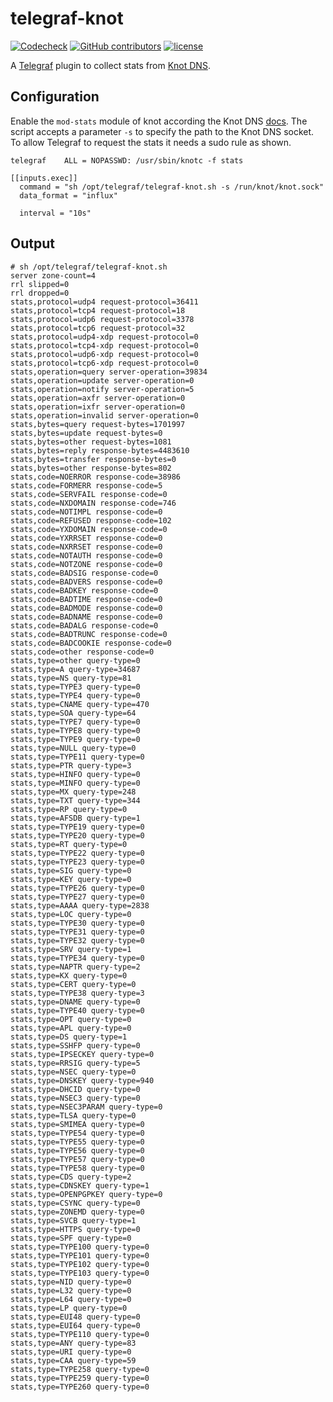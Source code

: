 # telegraf-knot

[![Codecheck](https://github.com/x70b1/telegraf-knot/workflows/Codecheck/badge.svg?branch=master)](https://github.com/x70b1/telegraf-knot/actions)
[![GitHub contributors](https://img.shields.io/github/contributors/x70b1/telegraf-knot.svg)](https://github.com/x70b1/telegraf-knot/graphs/contributors)
[![license](https://img.shields.io/github/license/x70b1/telegraf-knot.svg)](https://github.com/x70b1/telegraf-knot/blob/master/LICENSE)

A [Telegraf](https://github.com/influxdata/telegraf) plugin to collect stats from [Knot DNS](https://knot.readthedocs.io/en/master/operation.html#statistics).


## Configuration

Enable the `mod-stats` module of knot according the Knot DNS [docs](https://www.knot-dns.cz/docs/latest/html/modules.html#stats-query-statistics).
The script accepts a parameter `-s` to specify the path to the Knot DNS socket.
To allow Telegraf to request the stats it needs a sudo rule as shown.


```
telegraf    ALL = NOPASSWD: /usr/sbin/knotc -f stats
```

```
[[inputs.exec]]
  command = "sh /opt/telegraf/telegraf-knot.sh -s /run/knot/knot.sock"
  data_format = "influx"

  interval = "10s"
```


## Output

```
# sh /opt/telegraf/telegraf-knot.sh
server zone-count=4
rrl slipped=0
rrl dropped=0
stats,protocol=udp4 request-protocol=36411
stats,protocol=tcp4 request-protocol=18
stats,protocol=udp6 request-protocol=3378
stats,protocol=tcp6 request-protocol=32
stats,protocol=udp4-xdp request-protocol=0
stats,protocol=tcp4-xdp request-protocol=0
stats,protocol=udp6-xdp request-protocol=0
stats,protocol=tcp6-xdp request-protocol=0
stats,operation=query server-operation=39834
stats,operation=update server-operation=0
stats,operation=notify server-operation=5
stats,operation=axfr server-operation=0
stats,operation=ixfr server-operation=0
stats,operation=invalid server-operation=0
stats,bytes=query request-bytes=1701997
stats,bytes=update request-bytes=0
stats,bytes=other request-bytes=1081
stats,bytes=reply response-bytes=4483610
stats,bytes=transfer response-bytes=0
stats,bytes=other response-bytes=802
stats,code=NOERROR response-code=38986
stats,code=FORMERR response-code=5
stats,code=SERVFAIL response-code=0
stats,code=NXDOMAIN response-code=746
stats,code=NOTIMPL response-code=0
stats,code=REFUSED response-code=102
stats,code=YXDOMAIN response-code=0
stats,code=YXRRSET response-code=0
stats,code=NXRRSET response-code=0
stats,code=NOTAUTH response-code=0
stats,code=NOTZONE response-code=0
stats,code=BADSIG response-code=0
stats,code=BADVERS response-code=0
stats,code=BADKEY response-code=0
stats,code=BADTIME response-code=0
stats,code=BADMODE response-code=0
stats,code=BADNAME response-code=0
stats,code=BADALG response-code=0
stats,code=BADTRUNC response-code=0
stats,code=BADCOOKIE response-code=0
stats,code=other response-code=0
stats,type=other query-type=0
stats,type=A query-type=34687
stats,type=NS query-type=81
stats,type=TYPE3 query-type=0
stats,type=TYPE4 query-type=0
stats,type=CNAME query-type=470
stats,type=SOA query-type=64
stats,type=TYPE7 query-type=0
stats,type=TYPE8 query-type=0
stats,type=TYPE9 query-type=0
stats,type=NULL query-type=0
stats,type=TYPE11 query-type=0
stats,type=PTR query-type=3
stats,type=HINFO query-type=0
stats,type=MINFO query-type=0
stats,type=MX query-type=248
stats,type=TXT query-type=344
stats,type=RP query-type=0
stats,type=AFSDB query-type=1
stats,type=TYPE19 query-type=0
stats,type=TYPE20 query-type=0
stats,type=RT query-type=0
stats,type=TYPE22 query-type=0
stats,type=TYPE23 query-type=0
stats,type=SIG query-type=0
stats,type=KEY query-type=0
stats,type=TYPE26 query-type=0
stats,type=TYPE27 query-type=0
stats,type=AAAA query-type=2838
stats,type=LOC query-type=0
stats,type=TYPE30 query-type=0
stats,type=TYPE31 query-type=0
stats,type=TYPE32 query-type=0
stats,type=SRV query-type=1
stats,type=TYPE34 query-type=0
stats,type=NAPTR query-type=2
stats,type=KX query-type=0
stats,type=CERT query-type=0
stats,type=TYPE38 query-type=3
stats,type=DNAME query-type=0
stats,type=TYPE40 query-type=0
stats,type=OPT query-type=0
stats,type=APL query-type=0
stats,type=DS query-type=1
stats,type=SSHFP query-type=0
stats,type=IPSECKEY query-type=0
stats,type=RRSIG query-type=5
stats,type=NSEC query-type=0
stats,type=DNSKEY query-type=940
stats,type=DHCID query-type=0
stats,type=NSEC3 query-type=0
stats,type=NSEC3PARAM query-type=0
stats,type=TLSA query-type=0
stats,type=SMIMEA query-type=0
stats,type=TYPE54 query-type=0
stats,type=TYPE55 query-type=0
stats,type=TYPE56 query-type=0
stats,type=TYPE57 query-type=0
stats,type=TYPE58 query-type=0
stats,type=CDS query-type=2
stats,type=CDNSKEY query-type=1
stats,type=OPENPGPKEY query-type=0
stats,type=CSYNC query-type=0
stats,type=ZONEMD query-type=0
stats,type=SVCB query-type=1
stats,type=HTTPS query-type=0
stats,type=SPF query-type=0
stats,type=TYPE100 query-type=0
stats,type=TYPE101 query-type=0
stats,type=TYPE102 query-type=0
stats,type=TYPE103 query-type=0
stats,type=NID query-type=0
stats,type=L32 query-type=0
stats,type=L64 query-type=0
stats,type=LP query-type=0
stats,type=EUI48 query-type=0
stats,type=EUI64 query-type=0
stats,type=TYPE110 query-type=0
stats,type=ANY query-type=83
stats,type=URI query-type=0
stats,type=CAA query-type=59
stats,type=TYPE258 query-type=0
stats,type=TYPE259 query-type=0
stats,type=TYPE260 query-type=0
```
